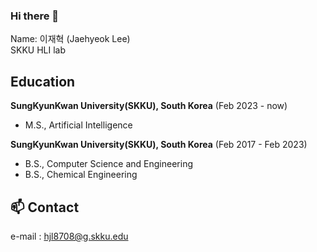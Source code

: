 ### Hi there 👋
Name: 이재혁 (Jaehyeok Lee) <br>
SKKU HLI lab

## Education
**SungKyunKwan University(SKKU), South Korea** (Feb 2023 - now)
- M.S., Artificial Intelligence

**SungKyunKwan University(SKKU), South Korea** (Feb 2017 - Feb 2023)
- B.S., Computer Science and Engineering
- B.S., Chemical Engineering

## 📫 Contact
e-mail : hjl8708@g.skku.edu

<!--
**jaehyeokLee-119/jaehyeokLee-119** is a ✨ _special_ ✨ repository because its `README.md` (this file) appears on your GitHub profile.

Here are some ideas to get you started:

- 🔭 I’m currently working on ...
- 🌱 I’m currently learning ...
- 👯 I’m looking to collaborate on ...
- 🤔 I’m looking for help with ...
- 💬 Ask me about ...
- 📫 How to reach me: ...
- 😄 Pronouns: ...
- ⚡ Fun fact: ...
-->
